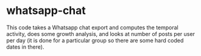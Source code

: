 # whatsapp-chat

This code takes a Whatsapp chat export and computes the temporal activity, does some growth analysis, and looks at number of posts per user per day (it is done for a particular group so there are some hard coded dates in there).
